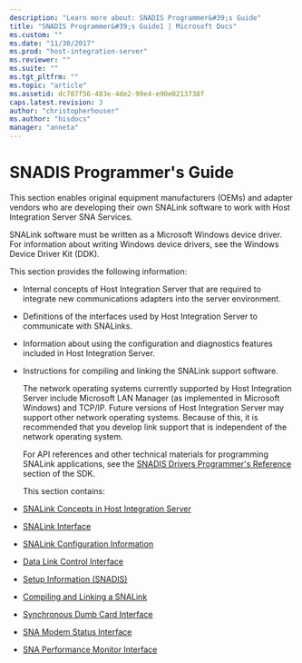 ```yaml
---
description: "Learn more about: SNADIS Programmer&#39;s Guide"
title: "SNADIS Programmer&#39;s Guide1 | Microsoft Docs"
ms.custom: ""
ms.date: "11/30/2017"
ms.prod: "host-integration-server"
ms.reviewer: ""
ms.suite: ""
ms.tgt_pltfrm: ""
ms.topic: "article"
ms.assetid: dc707f56-483e-4de2-99e4-e90e0213738f
caps.latest.revision: 3
author: "christopherhouser"
ms.author: "hisdocs"
manager: "anneta"
---
```

# SNADIS Programmer&#39;s Guide
This section enables original equipment manufacturers (OEMs) and adapter vendors who are developing their own SNALink software to work with Host Integration Server SNA Services.  

 SNALink software must be written as a Microsoft Windows device driver. For information about writing Windows device drivers, see the Windows Device Driver Kit (DDK).  

 This section provides the following information:  

- Internal concepts of Host Integration Server that are required to integrate new communications adapters into the server environment.  

- Definitions of the interfaces used by Host Integration Server to communicate with SNALinks.  

- Information about using the configuration and diagnostics features included in Host Integration Server.  

- Instructions for compiling and linking the SNALink support software.  

  The network operating systems currently supported by Host Integration Server include Microsoft LAN Manager (as implemented in Microsoft Windows) and TCP/IP. Future versions of Host Integration Server may support other network operating systems. Because of this, it is recommended that you develop link support that is independent of the network operating system.  

  For API references and other technical materials for programming SNALink applications, see the [SNADIS Drivers Programmer's Reference](./snadis-drivers-programmer-s-reference2.md) section of the SDK.  

  This section contains:  

- [SNALink Concepts in Host Integration Server](../core/snalink-concepts-in-host-integration-server1.md)  

- [SNALink Interface](../core/snalink-interface1.md)  

- [SNALink Configuration Information](../core/snalink-configuration-information1.md)  

- [Data Link Control Interface](../core/data-link-control-interface1.md)  

- [Setup Information (SNADIS)](../core/setup-information-snadis-1.md)  

- [Compiling and Linking a SNALink](../core/compiling-and-linking-a-snalink2.md)  

- [Synchronous Dumb Card Interface](../core/synchronous-dumb-card-interface1.md)  

- [SNA Modem Status Interface](../core/sna-modem-status-interface1.md)  

- [SNA Performance Monitor Interface](../core/sna-performance-monitor-interface1.md)
